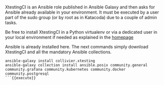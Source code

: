 XtestingCI is an Ansible role published in Ansible Galaxy and then asks for
Ansible already available in your environment. It must be executed by a user
part of the sudo group (or by root as in Katacoda) due to a couple of admin
tasks.

Be free to install XtestingCI in a Python virtualenv or via a dedicated user
in your local environment if needed as explained in the
[homepage](https://github.com/collivier/ansible-role-xtesting)

Ansible is already installed here. The next commands simply download
XtestingCI and all the mandatory Ansible collections.

```
ansible-galaxy install collivier.xtesting
ansible-galaxy collection install ansible.posix community.general community.grafana community.kubernetes community.docker community.postgresql
```{{execute}}
